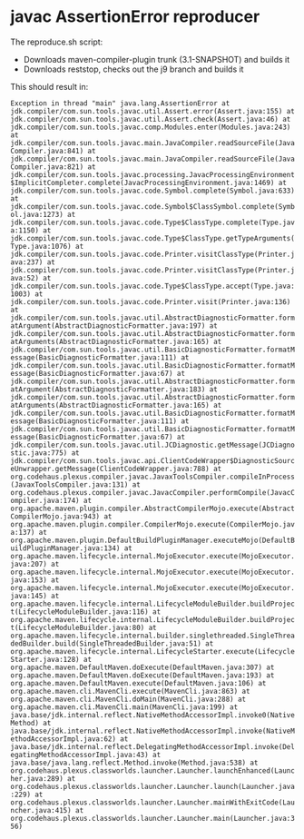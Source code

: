 # javac AssertionError reproducer

The reproduce.sh script:

* Downloads maven-compiler-plugin trunk (3.1-SNAPSHOT) and builds it
* Downloads reststop, checks out the j9 branch and builds it

This should result in:

``
Exception in thread "main" java.lang.AssertionError
	  at jdk.compiler/com.sun.tools.javac.util.Assert.error(Assert.java:155)
	  at jdk.compiler/com.sun.tools.javac.util.Assert.check(Assert.java:46)
	  at jdk.compiler/com.sun.tools.javac.comp.Modules.enter(Modules.java:243)
	  at jdk.compiler/com.sun.tools.javac.main.JavaCompiler.readSourceFile(JavaCompiler.java:841)
	  at jdk.compiler/com.sun.tools.javac.main.JavaCompiler.readSourceFile(JavaCompiler.java:821)
	  at jdk.compiler/com.sun.tools.javac.processing.JavacProcessingEnvironment$ImplicitCompleter.complete(JavacProcessingEnvironment.java:1469)
	  at jdk.compiler/com.sun.tools.javac.code.Symbol.complete(Symbol.java:633)
	  at jdk.compiler/com.sun.tools.javac.code.Symbol$ClassSymbol.complete(Symbol.java:1273)
	  at jdk.compiler/com.sun.tools.javac.code.Type$ClassType.complete(Type.java:1150)
	  at jdk.compiler/com.sun.tools.javac.code.Type$ClassType.getTypeArguments(Type.java:1076)
	  at jdk.compiler/com.sun.tools.javac.code.Printer.visitClassType(Printer.java:237)
	  at jdk.compiler/com.sun.tools.javac.code.Printer.visitClassType(Printer.java:52)
	  at jdk.compiler/com.sun.tools.javac.code.Type$ClassType.accept(Type.java:1003)
	  at jdk.compiler/com.sun.tools.javac.code.Printer.visit(Printer.java:136)
	  at jdk.compiler/com.sun.tools.javac.util.AbstractDiagnosticFormatter.formatArgument(AbstractDiagnosticFormatter.java:197)
	  at jdk.compiler/com.sun.tools.javac.util.AbstractDiagnosticFormatter.formatArguments(AbstractDiagnosticFormatter.java:165)
	  at jdk.compiler/com.sun.tools.javac.util.BasicDiagnosticFormatter.formatMessage(BasicDiagnosticFormatter.java:111)
	  at jdk.compiler/com.sun.tools.javac.util.BasicDiagnosticFormatter.formatMessage(BasicDiagnosticFormatter.java:67)
	  at jdk.compiler/com.sun.tools.javac.util.AbstractDiagnosticFormatter.formatArgument(AbstractDiagnosticFormatter.java:183)
	  at jdk.compiler/com.sun.tools.javac.util.AbstractDiagnosticFormatter.formatArguments(AbstractDiagnosticFormatter.java:165)
	  at jdk.compiler/com.sun.tools.javac.util.BasicDiagnosticFormatter.formatMessage(BasicDiagnosticFormatter.java:111)
	  at jdk.compiler/com.sun.tools.javac.util.BasicDiagnosticFormatter.formatMessage(BasicDiagnosticFormatter.java:67)
	  at jdk.compiler/com.sun.tools.javac.util.JCDiagnostic.getMessage(JCDiagnostic.java:775)
	  at jdk.compiler/com.sun.tools.javac.api.ClientCodeWrapper$DiagnosticSourceUnwrapper.getMessage(ClientCodeWrapper.java:788)
	  at org.codehaus.plexus.compiler.javac.JavaxToolsCompiler.compileInProcess(JavaxToolsCompiler.java:131)
	  at org.codehaus.plexus.compiler.javac.JavacCompiler.performCompile(JavacCompiler.java:174)
	  at org.apache.maven.plugin.compiler.AbstractCompilerMojo.execute(AbstractCompilerMojo.java:943)
	  at org.apache.maven.plugin.compiler.CompilerMojo.execute(CompilerMojo.java:137)
	  at org.apache.maven.plugin.DefaultBuildPluginManager.executeMojo(DefaultBuildPluginManager.java:134)
	  at org.apache.maven.lifecycle.internal.MojoExecutor.execute(MojoExecutor.java:207)
	  at org.apache.maven.lifecycle.internal.MojoExecutor.execute(MojoExecutor.java:153)
	  at org.apache.maven.lifecycle.internal.MojoExecutor.execute(MojoExecutor.java:145)
	  at org.apache.maven.lifecycle.internal.LifecycleModuleBuilder.buildProject(LifecycleModuleBuilder.java:116)
	  at org.apache.maven.lifecycle.internal.LifecycleModuleBuilder.buildProject(LifecycleModuleBuilder.java:80)
	  at org.apache.maven.lifecycle.internal.builder.singlethreaded.SingleThreadedBuilder.build(SingleThreadedBuilder.java:51)
	  at org.apache.maven.lifecycle.internal.LifecycleStarter.execute(LifecycleStarter.java:128)
	  at org.apache.maven.DefaultMaven.doExecute(DefaultMaven.java:307)
	  at org.apache.maven.DefaultMaven.doExecute(DefaultMaven.java:193)
	  at org.apache.maven.DefaultMaven.execute(DefaultMaven.java:106)
	  at org.apache.maven.cli.MavenCli.execute(MavenCli.java:863)
	  at org.apache.maven.cli.MavenCli.doMain(MavenCli.java:288)
	  at org.apache.maven.cli.MavenCli.main(MavenCli.java:199)
	  at java.base/jdk.internal.reflect.NativeMethodAccessorImpl.invoke0(Native Method)
	  at java.base/jdk.internal.reflect.NativeMethodAccessorImpl.invoke(NativeMethodAccessorImpl.java:62)
	  at java.base/jdk.internal.reflect.DelegatingMethodAccessorImpl.invoke(DelegatingMethodAccessorImpl.java:43)
	  at java.base/java.lang.reflect.Method.invoke(Method.java:538)
	  at org.codehaus.plexus.classworlds.launcher.Launcher.launchEnhanced(Launcher.java:289)
	  at org.codehaus.plexus.classworlds.launcher.Launcher.launch(Launcher.java:229)
	  at org.codehaus.plexus.classworlds.launcher.Launcher.mainWithExitCode(Launcher.java:415)
	  at org.codehaus.plexus.classworlds.launcher.Launcher.main(Launcher.java:356)
``
